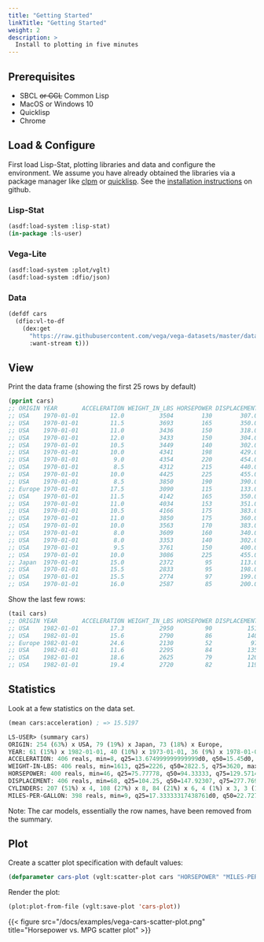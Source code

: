 ```yaml
---
title: "Getting Started"
linkTitle: "Getting Started"
weight: 2
description: >
  Install to plotting in five minutes
---
```


## Prerequisites

- SBCL ~~or CCL~~ Common Lisp
- MacOS or Windows 10
- Quicklisp
- Chrome

## Load & Configure

First load Lisp-Stat, plotting libraries and data and configure the
environment. We assume you have already obtained the libraries via a package manager like [clpm](https://common-lisp.net/project/clpm/) or [quicklisp](https://www.quicklisp.org/beta/). See the [installation instructions](https://github.com/Lisp-Stat/lisp-stat) on github.

### Lisp-Stat

```lisp
(asdf:load-system :lisp-stat)
(in-package :ls-user)
```

### Vega-Lite

```lisp
(asdf:load-system :plot/vglt)
(asdf:load-system :dfio/json)
```

### Data

```lisp
(defdf cars
  (dfio:vl-to-df
    (dex:get
	  "https://raw.githubusercontent.com/vega/vega-datasets/master/data/cars.json"
	  :want-stream t)))
```

<!--
```lisp
(defdf cars
  (dfio:vl-to-df
    (dex:get vglt:cars :want-stream t)))
```
-->



## View

Print the data frame (showing the first 25 rows by default)

```lisp
(pprint cars)
;; ORIGIN YEAR       ACCELERATION WEIGHT_IN_LBS HORSEPOWER DISPLACEMENT CYLINDERS MILES_PER_GALLON NAME
;; USA    1970-01-01         12.0          3504        130        307.0         8             18.0 chevrolet chevelle malibu
;; USA    1970-01-01         11.5          3693        165        350.0         8             15.0 buick skylark 320
;; USA    1970-01-01         11.0          3436        150        318.0         8             18.0 plymouth satellite
;; USA    1970-01-01         12.0          3433        150        304.0         8             16.0 amc rebel sst
;; USA    1970-01-01         10.5          3449        140        302.0         8             17.0 ford torino
;; USA    1970-01-01         10.0          4341        198        429.0         8             15.0 ford galaxie 500
;; USA    1970-01-01          9.0          4354        220        454.0         8             14.0 chevrolet impala
;; USA    1970-01-01          8.5          4312        215        440.0         8             14.0 plymouth fury iii
;; USA    1970-01-01         10.0          4425        225        455.0         8             14.0 pontiac catalina
;; USA    1970-01-01          8.5          3850        190        390.0         8             15.0 amc ambassador dpl
;; Europe 1970-01-01         17.5          3090        115        133.0         4 NIL              citroen ds-21 pallas
;; USA    1970-01-01         11.5          4142        165        350.0         8 NIL              chevrolet chevelle concours (sw)
;; USA    1970-01-01         11.0          4034        153        351.0         8 NIL              ford torino (sw)
;; USA    1970-01-01         10.5          4166        175        383.0         8 NIL              plymouth satellite (sw)
;; USA    1970-01-01         11.0          3850        175        360.0         8 NIL              amc rebel sst (sw)
;; USA    1970-01-01         10.0          3563        170        383.0         8             15.0 dodge challenger se
;; USA    1970-01-01          8.0          3609        160        340.0         8             14.0 plymouth 'cuda 340
;; USA    1970-01-01          8.0          3353        140        302.0         8 NIL              ford mustang boss 302
;; USA    1970-01-01          9.5          3761        150        400.0         8             15.0 chevrolet monte carlo
;; USA    1970-01-01         10.0          3086        225        455.0         8             14.0 buick estate wagon (sw)
;; Japan  1970-01-01         15.0          2372         95        113.0         4             24.0 toyota corona mark ii
;; USA    1970-01-01         15.5          2833         95        198.0         6             22.0 plymouth duster
;; USA    1970-01-01         15.5          2774         97        199.0         6             18.0 amc hornet
;; USA    1970-01-01         16.0          2587         85        200.0         6             21.0 ford maverick                 ..
```

Show the last few rows:

```lisp
(tail cars)
;; ORIGIN YEAR       ACCELERATION WEIGHT_IN_LBS HORSEPOWER DISPLACEMENT CYLINDERS MILES_PER_GALLON NAME
;; USA    1982-01-01         17.3          2950         90          151         4               27 chevrolet camaro
;; USA    1982-01-01         15.6          2790         86          140         4               27 ford mustang gl
;; Europe 1982-01-01         24.6          2130         52           97         4               44 vw pickup
;; USA    1982-01-01         11.6          2295         84          135         4               32 dodge rampage
;; USA    1982-01-01         18.6          2625         79          120         4               28 ford ranger
;; USA    1982-01-01         19.4          2720         82          119         4               31 chevy s-10
```

## Statistics

Look at a few statistics on the data set.

```lisp
(mean cars:acceleration) ; => 15.5197
```

```lisp
LS-USER> (summary cars)
ORIGIN: 254 (63%) x USA, 79 (19%) x Japan, 73 (18%) x Europe,
YEAR: 61 (15%) x 1982-01-01, 40 (10%) x 1973-01-01, 36 (9%) x 1978-01-01, 35 (9%) x 1970-01-01, 34 (8%) x 1976-01-01, 30 (7%) x 1975-01-01, 29 (7%) x 1971-01-01, 29 (7%) x 1979-01-01, 29 (7%) x 1980-01-01, 28 (7%) x 1972-01-01, 28 (7%) x 1977-01-01, 27 (7%) x 1974-01-01,
ACCELERATION: 406 reals, min=8, q25=13.674999999999999d0, q50=15.45d0, q75=17.16666632692019d0, max=24.8d0
WEIGHT-IN-LBS: 406 reals, min=1613, q25=2226, q50=2822.5, q75=3620, max=5140
HORSEPOWER: 400 reals, min=46, q25=75.77778, q50=94.33333, q75=129.57143, max=2306 (1%) x NIL,
DISPLACEMENT: 406 reals, min=68, q25=104.25, q50=147.92307, q75=277.76923, max=455
CYLINDERS: 207 (51%) x 4, 108 (27%) x 8, 84 (21%) x 6, 4 (1%) x 3, 3 (1%) x 5,
MILES-PER-GALLON: 398 reals, min=9, q25=17.33333317438761d0, q50=22.727271751923993d0, q75=29.14999923706055d0, max=46.6d08 (2%) x NIL,
```

Note: The car models, essentially the row names, have been removed
from the summary.

## Plot

Create a scatter plot specification with default values:

```lisp
(defparameter cars-plot (vglt:scatter-plot cars "HORSEPOWER" "MILES-PER-GALLON"))
```

Render the plot:

```lisp
(plot:plot-from-file (vglt:save-plot 'cars-plot))
```

{{< figure src="/docs/examples/vega-cars-scatter-plot.png" title="Horsepower vs. MPG scatter plot" >}}
